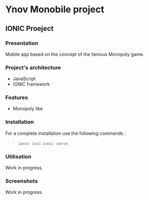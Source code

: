# Ynov Monobile project 
  
## IONIC Proeject
  
### Presentation  
Mobile app based on the concept of the famous Monopoly game.
  
### Project's architecture  
  
- JavaScript
- IONIC framework
  
### Features  
- Monopoly like
  
### Installation  
  For a complete installation use the following commands :
>`ionic init`
`ionic serve`
  
### Utilisation  
  
Work in progress.
  
### Screenshots

Work in progress.